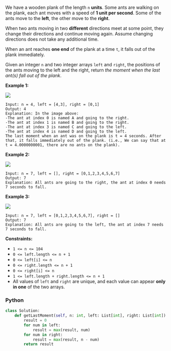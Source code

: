 We have a wooden plank of the length  `n`  **units**. Some ants are walking on the plank, each ant moves with a speed of
**1 unit per second**. Some of the ants move to the  **left**, the other move to the  **right**.

When two ants moving in two  **different**  directions meet at some point, they change their directions and continue
moving again. Assume changing directions does not take any additional time.

When an ant reaches  **one end**  of the plank at a time  `t`, it falls out of the plank immediately.

Given an integer  `n`  and two integer arrays  `left`  and  `right`, the positions of the ants moving to the left and
the right, return  _the moment when the last ant(s) fall out of the plank_.

**Example 1:**

![](https://assets.leetcode.com/uploads/2020/06/17/ants.jpg)

```
Input: n = 4, left = [4,3], right = [0,1]
Output: 4
Explanation: In the image above:
-The ant at index 0 is named A and going to the right.
-The ant at index 1 is named B and going to the right.
-The ant at index 3 is named C and going to the left.
-The ant at index 4 is named D and going to the left.
The last moment when an ant was on the plank is t = 4 seconds. After that, it falls immediately out of the plank. (i.e., We can say that at t = 4.0000000001, there are no ants on the plank).
```

**Example 2:**

![](https://assets.leetcode.com/uploads/2020/06/17/ants2.jpg)

```
Input: n = 7, left = [], right = [0,1,2,3,4,5,6,7]
Output: 7
Explanation: All ants are going to the right, the ant at index 0 needs 7 seconds to fall.
```

**Example 3:**

![](https://assets.leetcode.com/uploads/2020/06/17/ants3.jpg)

```
Input: n = 7, left = [0,1,2,3,4,5,6,7], right = []
Output: 7
Explanation: All ants are going to the left, the ant at index 7 needs 7 seconds to fall.
```

**Constraints:**

- `1 <= n <= 104`
- `0 <= left.length <= n + 1`
- `0 <= left[i] <= n`
- `0 <= right.length <= n + 1`
- `0 <= right[i] <= n`
- `1 <= left.length + right.length <= n + 1`
- All values of  `left`  and  `right`  are unique, and each value can appear  **only in one**  of the two arrays.

### Python

```python
class Solution:
    def getLastMoment(self, n: int, left: List[int], right: List[int]) -> int:
        result = 0
        for num in left:
            result = max(result, num)
        for num in right:
            result = max(result, n - num)
        return result
```